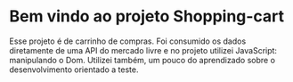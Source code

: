 # Bem vindo ao projeto Shopping-cart

Esse projeto é de carrinho de compras. Foi consumido os dados diretamente de uma API do mercado livre e no projeto utilizei JavaScript: manipulando o Dom. Utilizei também, um pouco do aprendizado sobre o desenvolvimento orientado a teste.

